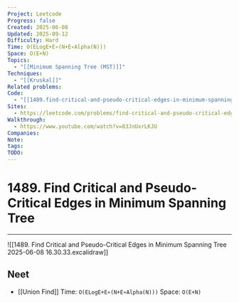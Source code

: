 ```yaml
---
Project: Leetcode
Progress: false
Created: 2025-06-08
Updated: 2025-09-12
Difficulty: Hard
Time: O(ELogE+E∗(N+E∗Alpha(N)))
Space: O(E+N)
Topics:
  - "[[Minimum Spanning Tree (MST)]]"
Techniques:
  - "[[Kruskal]]"
Related problems:
Code:
  - "[[1489.find-critical-and-pseudo-critical-edges-in-minimum-spanning-tree.py]]"
Sites:
  - https://leetcode.com/problems/find-critical-and-pseudo-critical-edges-in-minimum-spanning-tree/description/
Walkthrough:
  - https://www.youtube.com/watch?v=83JnUxrLKJU
Companies:
Note:
tags:
TODO:
---
```

# 1489. Find Critical and Pseudo-Critical Edges in Minimum Spanning Tree
---
![[1489. Find Critical and Pseudo-Critical Edges in Minimum Spanning Tree 2025-06-08 16.30.33.excalidraw]]

## Neet
- [[Union Find]]
Time: `O(ELogE+E∗(N+E∗Alpha(N)))`
Space: `O(E+N)`
